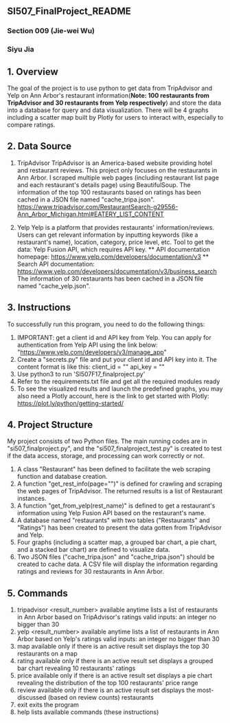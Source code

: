 ## SI507_FinalProject_README
### Section 009 (Jie-wei Wu)
### Siyu Jia
## 

## 1. Overview
The goal of the project is to use python to get data from TripAdvisor and Yelp on Ann Arbor's restaurant information(**Note: 100 restaurants from TripAdvisor and 30 restaurants from Yelp respectively**) and store the data into a database for query and data visualization. There will be 4 graphs including a scatter map built by Plotly for users to interact with, especially to compare ratings.


## 2. Data Source
1) TripAdvisor
TripAdvisor is an America-based website providing hotel and restaurant reviews. This project only focuses on the restaurants in Ann Arbor. I scraped multiple web pages (including restaurant list page and each restaurant's details page) using BeautifulSoup. The information of the top 100 restaurants based on ratings has been cached in a JSON file named "cache_tripa.json".
https://www.tripadvisor.com/RestaurantSearch-g29556-Ann_Arbor_Michigan.html#EATERY_LIST_CONTENT

2) Yelp
Yelp is a platform that provides restaurants' information/reviews. Users can get relevant information by inputting keywords (like a restaurant's name), location, category, price level, etc.
Tool to get the data: Yelp Fusion API, which requires API key.
** API documentation homepage: https://www.yelp.com/developers/documentation/v3
** Search API documentation: https://www.yelp.com/developers/documentation/v3/business_search
The information of 30 restaurants has been cached in a JSON file named "cache_yelp.json".


## 3. Instructions
To successfully run this program, you need to do the following things:
1) IMPORTANT: get a client id and API key from Yelp. You can apply for authentication from Yelp API  using the link below:
     "https://www.yelp.com/developers/v3/manage_app"
2) Create a "secrets.py" file and put your client id and API key into it. The content format is like this:
client_id = ""
api_key = ""
3) Use python3 to run 'SI507F17_finalproject.py'
5) Refer to the requirements.txt file and get all the required modules ready
6) To see the visualized results and launch the predefined graphs, you may also need a Plotly account, here is the link to get started with Plotly:
https://plot.ly/python/getting-started/


## 4. Project Structure
My project consists of two Python files. The main running codes are in "si507_finalproject.py", and the "si507_finalproject_test.py" is created to test if the data access, storage, and processing can work correctly or not.

1) A class "Restaurant" has been defined to facilitate the web scraping function and database creation.
2) A function "get_rest_info(page="")" is defined for crawling and scraping the web pages of TripAdvisor. The returned results is a list of Restaurant instances.
3) A function "get_from_yelp(rest_name)" is defined to get a restaurant's information using Yelp Fusion API based on the restaurant's name.
4) A database named "restaurants" with two tables ("Restaurants" and "Ratings") has been created to present the data gotten from TripAdvisor and Yelp.
5) Four graphs (including a scatter map, a grouped bar chart, a pie chart, and a stacked bar chart) are defined to visualize data.
6) Two JSON files ("cache_tripa.json" and "cache_tripa.json") should be created to cache data. A CSV file will display the information regarding ratings and reviews for 30 restaurants in Ann Arbor.


## 5. Commands
1) tripadvisor <result_number>
   available anytime
   lists a list of restaurants in Ann Arbor based on TripAdvisor's ratings
   valid inputs: an integer no bigger than 30
2) yelp <result_number>
   available anytime
   lists a list of restaurants in Ann Arbor based on Yelp's ratings
   valid inputs: an integer no bigger than 30
3) map
   available only if there is an active result set
   displays the top 30 restaurants on a map
4) rating
   available only if there is an active result set
   displays a grouped bar chart revealing 10 restaurants' ratings
5) price
   available only if there is an active result set
   displays a  pie chart revealing the distribution of the top 100 restaurants' price range
6) review
   available only if there is an active result set
   displays the most-discussed (based on review counts) restaurants
7) exit
   exits the program
8) help
   lists available commands (these instructions)
